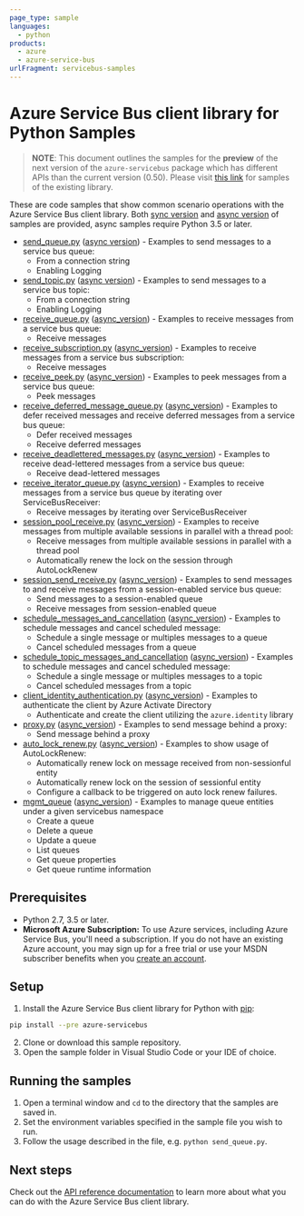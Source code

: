 ```yaml
---
page_type: sample
languages:
  - python
products:
  - azure
  - azure-service-bus
urlFragment: servicebus-samples
---
```


# Azure Service Bus client library for Python Samples

> **NOTE**: This document outlines the samples for the **preview** of the next version of the `azure-servicebus` package
> which has different APIs than the current version (0.50). Please visit [this link](https://github.com/Azure/azure-sdk-for-python/tree/servicebus_v0.50.3/sdk/servicebus/azure-servicebus/samples) for samples of the existing library.

These are code samples that show common scenario operations with the Azure Service Bus client library.
Both [sync version](./sync_samples) and [async version](./async_samples) of samples are provided, async samples require Python 3.5 or later.

- [send_queue.py](./sync_samples/send_queue.py) ([async version](./async_samples/send_queue_async.py)) - Examples to send messages to a service bus queue:
    - From a connection string
    - Enabling Logging
- [send_topic.py](./sync_samples/send_topic.py) ([async version](./async_samples/send_topic_async.py)) - Examples to send messages to a service bus topic:
    - From a connection string
    - Enabling Logging
- [receive_queue.py](./sync_samples/receive_queue.py) ([async_version](./async_samples/receive_queue_async.py)) - Examples to receive messages from a service bus queue:
    - Receive messages
- [receive_subscription.py](./sync_samples/receive_subscription.py) ([async_version](./async_samples/receive_subscription_async.py)) - Examples to receive messages from a service bus subscription:
    - Receive messages
- [receive_peek.py](./sync_samples/receive_peek.py) ([async_version](./async_samples/receive_peek_async.py)) - Examples to peek messages from a service bus queue:
    - Peek messages
- [receive_deferred_message_queue.py](./sync_samples/receive_deferred_message_queue.py) ([async_version](./async_samples/receive_deferred_message_queue_async.py)) - Examples to defer received messages and receive deferred messages from a service bus queue:
    - Defer received messages
    - Receive deferred messages
- [receive_deadlettered_messages.py](./sync_samples/receive_deadlettered_messages.py) ([async_version](./async_samples/receive_deadlettered_messages_async.py)) - Examples to receive dead-lettered messages from a service bus queue:
    - Receive dead-lettered messages
- [receive_iterator_queue.py](./sync_samples/receive_iterator_queue.py) ([async_version](./async_samples/receive_iterator_queue_async.py)) - Examples to receive messages from a service bus queue by iterating over ServiceBusReceiver:
    - Receive messages by iterating over ServiceBusReceiver
- [session_pool_receive.py](./sync_samples/session_pool_receive.py) ([async_version](./async_samples/session_pool_receive_async.py)) - Examples to receive messages from multiple available sessions in parallel with a thread pool:
    - Receive messages from multiple available sessions in parallel with a thread pool
    - Automatically renew the lock on the session through AutoLockRenew
- [session_send_receive.py](./sync_samples/session_send_receive.py) ([async_version](./async_samples/session_send_receive_async.py)) - Examples to send messages to and receive messages from a session-enabled service bus queue:
    - Send messages to a session-enabled queue
    - Receive messages from session-enabled queue
- [schedule_messages_and_cancellation](./sync_samples/schedule_messages_and_cancellation.py) ([async_version](./async_samples/schedule_messages_and_cancellation_async.py)) - Examples to schedule messages and cancel scheduled message:
    - Schedule a single message or multiples messages to a queue
    - Cancel scheduled messages from a queue
- [schedule_topic_messages_and_cancellation](./sync_samples/schedule_topic_messages_and_cancellation.py) ([async_version](./async_samples/schedule_topic_messages_and_cancellation_async.py)) - Examples to schedule messages and cancel scheduled message:
    - Schedule a single message or multiples messages to a topic
    - Cancel scheduled messages from a topic
- [client_identity_authentication.py](./sync_samples/client_identity_authentication.py) ([async_version](./async_samples/client_identity_authentication_async.py)) - Examples to authenticate the client by Azure Activate Directory
    - Authenticate and create the client utilizing the `azure.identity` library
- [proxy.py](./sync_samples/proxy.py) ([async_version](./async_samples/proxy_async.py)) - Examples to send message behind a proxy:
    - Send message behind a proxy
- [auto_lock_renew.py](./sync_samples/auto_lock_renew.py) ([async_version](./async_samples/auto_lock_renew_async.py)) - Examples to show usage of AutoLockRenew:
    - Automatically renew lock on message received from non-sessionful entity
    - Automatically renew lock on the session of sessionful entity
    - Configure a callback to be triggered on auto lock renew failures.
- [mgmt_queue](./sync_samples/mgmt_queue.py) ([async_version](./async_samples/mgmt_queue_async.py)) - Examples to manage queue entities under a given servicebus namespace
    - Create a queue
    - Delete a queue
    - Update a queue
    - List queues
    - Get queue properties
    - Get queue runtime information


## Prerequisites
- Python 2.7, 3.5 or later.
- **Microsoft Azure Subscription:**  To use Azure services, including Azure Service Bus, you'll need a subscription.
If you do not have an existing Azure account, you may sign up for a free trial or use your MSDN subscriber benefits when you [create an account](https://account.windowsazure.com/Home/Index).

## Setup

1. Install the Azure Service Bus client library for Python with [pip](https://pypi.org/project/pip/):
```bash
pip install --pre azure-servicebus
```
2. Clone or download this sample repository.
3. Open the sample folder in Visual Studio Code or your IDE of choice.

## Running the samples

1. Open a terminal window and `cd` to the directory that the samples are saved in.
2. Set the environment variables specified in the sample file you wish to run.
3. Follow the usage described in the file, e.g. `python send_queue.py`.

## Next steps

Check out the [API reference documentation](https://azuresdkdocs.blob.core.windows.net/$web/python/azure-servicebus/latest/index.html) to learn more about
what you can do with the Azure Service Bus client library.
